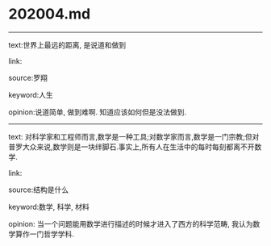 # 202004.md

---

text:世界上最远的距离, 是说道和做到

link:

source:罗翔

keyword:人生

opinion:说道简单, 做到难啊. 知道应该如何但是没法做到.

---

text: 对科学家和工程师而言,数学是一种工具;对数学家而言,数学是一门宗教;但对普罗大众来说,数学则是一块绊脚石.事实上,所有人在生活中的每时每刻都离不开数学.

link:

source:结构是什么

keyword:数学, 科学, 材料

opinion: 当一个问题能用数学进行描述的时候才进入了西方的科学范畴, 我认为数学算作一门哲学学科.
